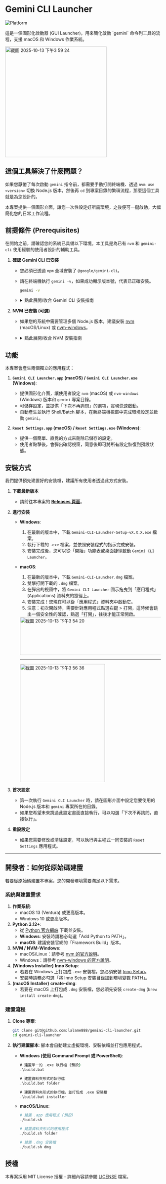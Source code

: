 # Gemini CLI Launcher
![Platform](https://img.shields.io/badge/platform-macOS%20%7C%20Windows-blue.svg)

<p>這是一個圖形化啟動器 (GUI Launcher)，用來簡化啟動 `gemini` 命令列工具的流程，支援 macOS 和 Windows 作業系統。</p>
<img width="328" height="358" alt="截圖 2025-10-13 下午3 59 24" src="https://github.com/user-attachments/assets/285c60a9-3c18-4425-9509-c1c4df34ace6" />

## 這個工具解決了什麼問題？

如果您厭倦了每次啟動 `gemini` 指令前，都需要手動打開終端機、透過 `nvm use <version>` 切換 Node.js 版本，然後再 `cd` 到專案目錄的繁瑣流程，那麼這個工具就是為您設計的。

本專案提供一個圖形介面，讓您一次性設定好所需環境，之後便可一鍵啟動，大幅簡化您的日常工作流程。

## 前提條件 (Prerequisites)

在開始之前，請確認您的系統已具備以下環境。本工具是為已有 `nvm` 和 `gemini-cli` 使用經驗的使用者設計的輔助工具。

1.  **確認 Gemini CLI 已安裝**
    *   您必須已透過 `npm` 全域安裝了 `@google/gemini-cli`。
    *   請在終端機執行 `gemini -v`，如果成功顯示版本號，代表已正確安裝。
        ```bash
        gemini -v
        ```
    *   <details>
        <summary>點此展開/收合 Gemini CLI 安裝指南</summary>
        
        > **Gemini CLI** 是一個命令列介面工具，本啟動器旨在簡化其在特定 Node.js 環境下的啟動流程。
        > 
        > **如何安裝 Gemini CLI**：
        > 
        > 請使用以下指令全域安裝 Gemini CLI：
        > 
        > ```bash
        > sudo npm install -g @google/gemini-cli
        > ```
        </details>

2.  **NVM 已安裝 (可選)**
    *   如果您的系統中需要管理多個 Node.js 版本，建議安裝 [nvm](https://github.com/nvm-sh/nvm) (macOS/Linux) 或 [nvm-windows](https://github.com/coreybutler/nvm-windows)。
    *   <details>
        <summary>點此展開/收合 NVM 安裝指南</summary>

        > **NVM (Node Version Manager)** 是一個用於管理多個 Node.js 版本的工具。它允許你在不同的專案之間輕鬆切換 Node.js 版本，確保開發環境的隔離與穩定。
        >
        >*   **macOS/Linux**：請參考 [NVM 官方 GitHub 頁面](https://github.com/nvm-sh/nvm) 上的指示進行安裝。通常會是類似以下的指令：
        >    ```bash
        >    curl -o- https://raw.githubusercontent.com/nvm-sh/nvm/v0.39.7/install.sh | bash
        >    ```
        >    或者使用 `wget`：
        >    ```bash
        >    wget -qO- https://raw.githubusercontent.com/nvm-sh/nvm/v0.39.7/install.sh | bash
        >    ```
        >    *(請注意：`v0.39.7` 是撰寫本文時的穩定版本，你可以訪問 [NVM 官方 GitHub 頁面](https://github.com/nvm-sh/nvm) 查看最新版本。)*
        >
        >    安裝後，請務必依照 NVM 的指示設定你的 shell 環境 (例如將 `source ~/.nvm/nvm.sh` 加入到 `.zshrc` 或 `.bash_profile`)。
        >
        >*   **Windows**：請參考 [NVM-Windows 官方 GitHub 頁面](https://github.com/coreybutler/nvm-windows) 上的指示進行安裝。
        >
        >    安裝後，請確保 `nvm` 指令在你的命令提示字元或 PowerShell 中可用。
        >
        >**驗證安裝**：
        >
        >要確認 NVM/NVM-Windows 是否已正確安裝，請執行以下指令：
        >
        >```bash
        >nvm --version
        >```
        >如果顯示版本號，則表示安裝成功。如果看到「command not found」，請確保你已正確設定並載入 shell/環境變數。
        </details>

## 功能

本專案會產生兩個獨立的應用程式：

1.  **`Gemini CLI Launcher.app` (macOS) / `Gemini CLI Launcher.exe` (Windows)**: 
    *   提供圖形化介面，讓使用者設定 `nvm` (macOS) 或 `nvm-windows` (Windows) 版本和 `gemini` 專案目錄。
    *   可儲存設定，並提供「下次不再詢問」的選項，實現快速啟動。
    *   自動產生並執行 Shell/Batch 腳本，在新終端機視窗中完成環境設定並啟動 `gemini`。

2.  **`Reset Settings.app` (macOS) / `Reset Settings.exe` (Windows)**: 
    *   提供一個簡單、直覺的方式來刪除已儲存的設定。
    *   使用者點擊後，會彈出確認視窗，同意後即可將所有設定恢復到預設狀態。

## 安裝方式

我們提供預先建置好的安裝檔，建議所有使用者透過此方式安裝。

1.  **下載最新版本**
    *   請前往本專案的 **[Releases 頁面](https://github.com/lalame888/gemini-cli-launcher/releases)**。

2.  **進行安裝**

    *   **Windows**:
        1.  在最新的版本中，下載 `Gemini-CLI-Launcher-Setup-vX.X.X.exe` 檔案。
        2.  執行下載的 `.exe` 檔案，並依照安裝程式的指示完成安裝。
        3.  安裝完成後，您可以從「開始」功能表或桌面捷徑啟動 `Gemini CLI Launcher`。

    *   **macOS**:
        1.  在最新的版本中，下載 `Gemini-CLI-Launcher.dmg` 檔案。
        2.  雙擊打開下載的 `.dmg` 檔案。
        3.  在彈出的視窗中，將 `Gemini CLI Launcher` 圖示拖曳到「應用程式」(Applications) 資料夾的捷徑上。
        4.  安裝完成！您現在可以從「應用程式」資料夾中啟動它。
        5.  注意：初次開啟時，需要針對應用程式點選右鍵 > 打開，這時候會跳出一個安全性的確認，點選「打開」，往後才能正常開啟。
           <img width="482" height="123" alt="截圖 2025-10-13 下午3 54 20" src="https://github.com/user-attachments/assets/5c341ba2-27cf-448b-a178-8cea11cf3bb2" />
           <hr></hr>
           <img width="275" height="382" alt="截圖 2025-10-13 下午3 56 36" src="https://github.com/user-attachments/assets/9f2d3202-9ae6-4b6f-a009-8d24ac5f0945" />

3.  **首次設定**
    *   第一次執行 `Gemini CLI Launcher` 時，請在圖形介面中設定您要使用的 Node.js 版本和 `gemini` 專案所在的目錄。
    *   如果您希望未來跳過此設定畫面直接執行，可以勾選「下次不再詢問，直接執行」。

4.  **重設設定**
    *   如果您需要修改或清除設定，可以執行與主程式一同安裝的 `Reset Settings` 應用程式。

---

## 開發者：如何從原始碼建置

若要從原始碼建置本專案，您的開發環境需要滿足以下需求。

### 系統與建置需求

1.  **作業系統**:
    *   macOS 13 (Ventura) 或更高版本。
    *   Windows 10 或更高版本。
2.  **Python 3.12+**:
    *   從 [Python 官方網站](https://www.python.org/) 下載並安裝。
    *   **Windows**: 安裝時請務必勾選「Add Python to PATH」。
    *   **macOS**: 建議安裝官網的「Framework Build」版本。
3.  **NVM / NVM-Windows**:
    *   macOS/Linux：請參考 [nvm 的官方說明](https://github.com/nvm-sh/nvm)。
    *   Windows：請參考 [nvm-windows 的官方說明](https://github.com/coreybutler/nvm-windows)。
4.  **(Windows Installer)** **Inno Setup**:
    *   若要在 Windows 上打包成 `.exe` 安裝檔，您必須安裝 [Inno Setup](https://jrsoftware.org/isinfo.php)。
    *   安裝時請務必勾選「將 Inno Setup 安裝目錄加到環境變數 PATH」。
5.  **(macOS Installer)** **create-dmg**:
    *   若要在 macOS 上打包成 `.dmg` 安裝檔，您必須先安裝 `create-dmg` (`brew install create-dmg`)。

### 建置流程

1.  **Clone 專案**:
    ```bash
    git clone git@github.com:lalame888/gemini-cli-launcher.git
    cd gemini-cli-launcher
    ```

2.  **執行建置腳本**:
    腳本會自動建立虛擬環境、安裝依賴並打包應用程式。

    *   **Windows (使用 Command Prompt 或 PowerShell)**:
        ```cmd
        # 建置單一的 .exe 執行檔 (預設)
        .\build.bat

        # 建置資料夾形式的執行檔
        .\build.bat folder

        # 建置資料夾形式的執行檔，並打包成 .exe 安裝檔
        .\build.bat installer
        ```

    *   **macOS/Linux**:
        ```bash
        # 建置 .app 應用程式 (預設)
        ./build.sh

        # 建置資料夾形式的應用程式
        ./build.sh folder

        # 建置 .dmg 安裝檔
        ./build.sh dmg
        ```

## 授權

本專案採用 MIT License 授權 - 詳細內容請參閱 [LICENSE](LICENSE) 檔案。
